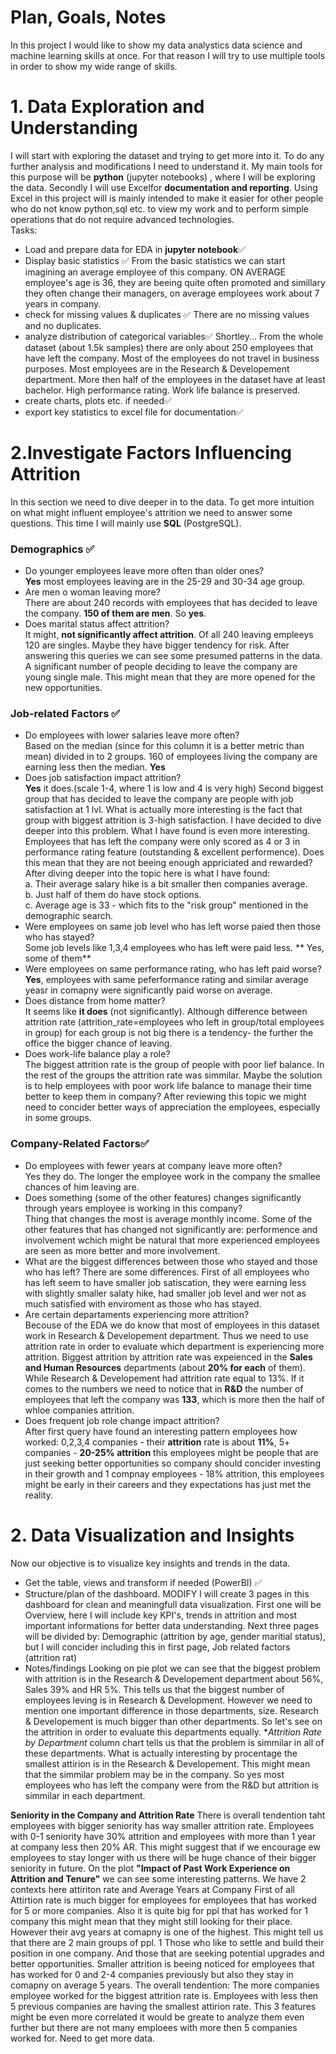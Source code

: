 # Plan, Goals, Notes
In this project I would like to show my data analystics data science and machine learning skills at once. For that reason I will try to use multiple tools in order to show my wide range of skills.

# 1. Data Exploration and Understanding
I will start with exploring the dataset and trying to get more into it. To do any further analysis and modifications I need to understand it. My main tools for this purpose will be **python** (jupyter notebooks) , where I will be exploring the data. Secondly I will use Excelfor **documentation and reporting**. Using Excel in this project will is mainly intended to make it easier for other people who do not know python,sql etc. to view my work and to perform simple operations that do not require advanced technologies.    
Tasks:
* Load and prepare data for EDA in **jupyter notebook**✅
* Display basic statistics ✅
  From the basic statistics we can start imagining an average employee of this company. ON AVERAGE employee's age is 36, they are beeing quite often promoted and simillary they often change their managers, on average employees work about 7 years in company.
* check for missing values & duplicates ✅
  There are no missing values and no duplicates.
* analyze distribution of categorical variables✅
  Shortley... From the whole dataset (about 1.5k samples) there are only about 250 employees that have left the company. Most of the employees do not travel in business purposes. Most employees are in the Research & Developement department. More then half of the employees in the dataset have at least bachelor. High performance rating. Work life balance is preserved.
* create charts, plots etc. if needed✅
* export key statistics to excel file for documentation✅

# 2.Investigate Factors Influencing Attrition
In this section we need to dive deeper in to the data. To get more intuition on what might influent employee's attrition we need to answer some questions. This time I will mainly use **SQL** (PostgreSQL).
###  Demographics  ✅
* Do younger employees leave more often than older ones?  
  **Yes** most employees leaving are in the 25-29 and 30-34 age group.
* Are men o woman leaving more?  
  There are about 240 records with employees that has decided to leave the company. **150 of them are men**. So **yes**.
* Does marital status affect attrition?  
  It might, **not significantly affect attrition**. Of all 240 leaving empleeys 120 are singles. Maybe they have bigger tendency for risk.
After answering this queries we can see some presumed patterns in the data. A significant number of people deciding to leave the company are young single male. This might mean that they are more opened for the new opportunities.  
### Job-related Factors  ✅
* Do employees with lower salaries leave more often?  
  Based on the median (since for this column it is a better metric than mean) divided in to 2 groups. 160 of employees living the company are earning less then the median.
  **Yes**
* Does job satisfaction impact attrition?  
  **Yes** it does.(scale 1-4, where 1 is low and 4 is very high) Second biggest group that has decided to leave the company are people with job satisfaction at 1 lvl. What is actually more interesting is the fact that group with biggest attrition is 3-high satisfaction. I have decided to dive deeper into this problem. What I have found is even more interesting. Employees that has left the company were only scored as 4 or 3 in performance rating feature (outstanding & excellent performence). Does this mean that they are not beeing enough appriciated and rewarded?
  After diving deeper into the topic here is what I have found:      
    a. Their average salary hike is a bit smaller then companies average.  
    b. Just half of them do have stock options.    
    c. Average age is 33 - which fits to the "risk group" mentioned in the demographic search.
* Were employees on same job level who has left worse paied then those who has stayed?  
  Some job levels like 1,3,4 employees who has left were paid less. ** Yes, some of them**
* Were employees on same performance rating, who has left paid worse?  
  **Yes**, employees with same peferformance rating and similar average yeasr in comapny were significantly paid worse on average.
* Does distance from home matter?  
  It seems like **it does** (not significantly). Although difference between attrition rate (attrition_rate=employees who left in group/total employees in group) for each group is not big there is a tendency- the further the office the bigger chance of leaving.
* Does work-life balance play a role?  
  The biggest attrition rate is the group of people with poor lief balance. In the rest of the groups the attrition rate was simmilar. Maybe the solution is to help employees with poor work life balance to manage their time better to keep them in company?
After reviewing this topic we might need to concider better ways of appreciation the employees, especially in some groups. 
### Company-Related Factors✅
* Do employees with fewer years at company leave more often?  
  Yes they do. The longer the employee work in the company the smallee chances of him leaving are.
* Does something (some of the other features) changes significantly through years employee is working in this company?  
  Thing that changes the most is average monthly income. Some of the other features that has changed not significantly are: performence and involvement wchich might be natural that more experienced employees are seen as more better and more involvement.
* What are the biggest differences between those who stayed and those who has left?
  There are some differences. First of all employees who has left seem to have smaller job satiscation, they were earning less with slightly smaller salaty hike,  had smaller job level and wer not as much satisfied with enviroment as those who has stayed. 
* Are certain departaments experiencing more attrition?  
  Becouse of the EDA we do know that most of employees in this dataset work in Research & Developement department. Thus we need to use attrition rate in order to evaluate which department is experiencing more attrition. Biggest attrition by attrition rate was expeienced in the **Sales and Human Resources** departments (about **20% for each** of them). While Research & Developement had attrition rate equal to 13%. If it comes to the numbers we need to notice that in **R&D** the number of employees that left the company was **133**, which is more then the half of whloe companies attrition.
* Does frequent job role change impact attrition?  
After first query have found an interesting pattern employees how worked: 0,2,3,4 companies - their **attrition** rate is about **11%**, 5+ companies - **20-25% attrition** this employees might be people that are just seeking better opportunities so company should concider investing in their growth and 1 compnay employees - 18% attrition, this employees might be early in their careers and they expectations has just met the reality.

# 2. Data Visualization and Insights
Now our objective is to visualize key insights and trends in the data. 
* Get the table, views and transform if needed (PowerBI) ✅
* Structure/plan of the dashboard.   MODIFY
  I will create 3 pages in this dashboard for clean and meaningfull data visualization. First one will be Overview, here I will include key KPI's, trends in attrition and most important informations for better data understanding. Next three pages will be divided by: Demographic (attrition by age, gender maritial status), but I will concider including this in first page, Job related factors (attrition rat) 
* Notes/findings
Looking on pie plot we can see that the biggest problem with attrition is in the Research & Developement department about 56%, Sales 39% and HR 5%. This tells us that the biggest number of employees leving is in Research & Development. However we need to mention one important difference in those departments, size. Research & Developement is much bigger than other departments. So let's see on the attrition in order to evaluate this departments equally. **Attrition Rate by Department* column chart tells us that the problem is simmilar in all of these departments. What is actually interesting by procentage the smallest attirion is in the Research & Developement. This might mean that the simmilar problem may be in the company. So yes most employees who has left the company were from the R&D but attrition is simmilar in each department. 
  
**Seniority in the Company and Attrition Rate** There is overall tendention taht employees with bigger seniority has way smaller attrition rate. Employees with 0-1 seniority have 30% attrition and employees with more than 1 year at company less then 20% AR. This might suggest that if we encourage ew employees to stay longer with us there will be huge chance of their bigger seniority in future. 
On the plot **"Impact of Past Work Experience on Attrition and Tenure"** we can see some interesting patterns.
We have 2 contexts here attiriton rate and Average Years at Company
First of all Attirtion rate is much bigger for employees for employees that has worked for 5 or more companies. Also it is quite big for ppl that has worked for 1 company this might mean that they might still looking for their place. However their avg years at comapny is one of the highest. This might tell us that there are 2 main groups of ppl. 1 Those who like to settle and build their position in one company. And those that are seeking potential upgrades and better opportunities. Smaller attrition is beeing noticed for employees that has worked for 0 and 2-4 companies previously but also they stay in comapny on average 5 years. The overall tendention: The more companies employee worked for the biggest attrition rate is. Employees with less then 5 previous companies are having the smallest attirion rate. This 3 features might be even more correlated it would be greate to analyze them even further but there are not many emploees with more then 5 companies worked for. Need to get more data.
 













  
